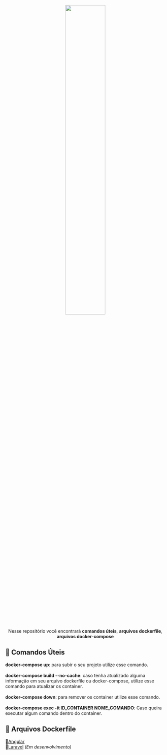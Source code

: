 <p align="center">
<img src="https://www.docker.com/wp-content/uploads/2022/03/horizontal-logo-monochromatic-white.png" width="50%">
</p>
<p align="center">
  Nesse repositório você encontrará <strong>comandos úteis</strong>, <strong>arquivos dockerfile</strong>, <strong>arquivos docker-compose</strong>
</p>

<h2> 📘 Comandos Úteis</h2>

<strong>docker-compose up</strong>: para subir o seu projeto utilize esse comando. <br><br>
<strong>docker-compose build --no-cache</strong>: caso tenha atualizado alguma informação em seu arquivo dockerfile ou docker-compose, utilize esse comando para atualizar os container. <br><br>
<strong>docker-compose down</strong>: para remover os container utilize esse comando.<br><br>
<strong>docker-compose exec -it ID_CONTAINER NOME_COMANDO</strong>: Caso queira executar algum comando dentro do container.

<h2> 📂 Arquivos Dockerfile</h2>

🔹<a href="https://github.com/TiagoParente/docker/tree/main/Angular">Angular</a> <br>
🔹<a href="#" style="pointer-events: none">Laravel</a> <em>(Em desenvolvimento)</em> <br><br>
